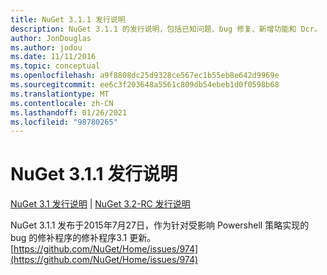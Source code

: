 ```yaml
---
title: NuGet 3.1.1 发行说明
description: NuGet 3.1.1 的发行说明，包括已知问题、bug 修复、新增功能和 Dcr。
author: JonDouglas
ms.author: jodou
ms.date: 11/11/2016
ms.topic: conceptual
ms.openlocfilehash: a9f8808dc25d9328ce567ec1b55eb8e642d9969e
ms.sourcegitcommit: ee6c3f203648a5561c809db54ebeb1d0f0598b68
ms.translationtype: MT
ms.contentlocale: zh-CN
ms.lasthandoff: 01/26/2021
ms.locfileid: "98780265"
---
```

# <a name="nuget-311-release-notes"></a>NuGet 3.1.1 发行说明

[NuGet 3.1 发行说明](../release-notes/nuget-3.1.md)  | [NuGet 3.2-RC 发行说明](../release-notes/nuget-3.2-RC.md)

NuGet 3.1.1 发布于2015年7月27日，作为针对受影响 Powershell 策略实现的 bug 的修补程序的修补程序3.1 更新。
[https://github.com/NuGet/Home/issues/974](https://github.com/NuGet/Home/issues/974)